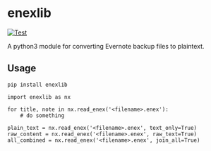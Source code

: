 # enexlib
[![Test](https://github.com/whitgroves/enexlib/actions/workflows/run-tests.yml/badge.svg)](https://github.com/whitgroves/enexlib/actions/workflows/run-tests.yml)

A python3 module for converting Evernote backup files to plaintext.

## Usage
```
pip install enexlib
```

```
import enexlib as nx

for title, note in nx.read_enex('<filename>.enex'):
	# do something

plain_text = nx.read_enex('<filename>.enex', text_only=True)
raw_content = nx.read_enex('<filename>.enex', raw_text=True)
all_combined = nx.read_enex('<filename>.enex', join_all=True)
```
